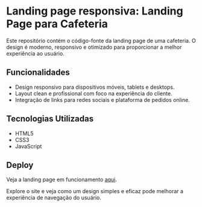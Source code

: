 # Landing page responsiva: Landing Page para Cafeteria

Este repositório contém o código-fonte da landing page de uma cafeteria. O design é moderno, responsivo e otimizado para proporcionar a melhor experiência ao usuário.

## Funcionalidades
- Design responsivo para dispositivos móveis, tablets e desktops.
- Layout clean e profissional com foco na experiência do cliente.
- Integração de links para redes sociais e plataforma de pedidos online.

## Tecnologias Utilizadas
- HTML5
- CSS3
- JavaScript

## Deploy
Veja a landing page em funcionamento [aqui](https://devysonsilva.github.io/responsive-landing-page/).

Explore o site e veja como um design simples e eficaz pode melhorar a experiência de navegação do usuário.
